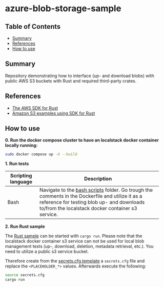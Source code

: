 # azure-blob-storage-sample

## Table of Contents

+ [Summary](#summary)
+ [References](#references)
+ [How to use](#how-to-use)

## Summary

Repository demonstrating how to interface (up- and download blobs) with public AWS S3 buckets with Rust and required third-party crates.

## References

- [The AWS SDK for Rust ](https://www.serverlessguru.com/blog/aws-sdk-for-rust-getting-started)
- [Amazon S3 examples using SDK for Rust](https://docs.aws.amazon.com/sdk-for-rust/latest/dg/rust_s3_code_examples.html)

## How to use

**0. Run the docker compose cluster to have an localstack docker container locally running:**

```bash
sudo docker compose up -d --build
```

**1. Run tests**

| Scripting language | Description | 
|----------|----------|
| Bash | Navigate to the [bash scripts](./scripts/bash/) folder. Go trough the comments in the Dockerfile and utilize it as a reference for testing blob up- and downloads to/from the localstack docker container s3 service. | 

**2. Run Rust sample**

The [Rust sample](./src/main.rs) can be started with `cargo run`. Please note that the localstack docker container s3 service can not be used for local blob management tests (up-, download, deletion, metadata retrieval, etc.). You need to utilize a public s3 service bucket.

Therefore create from the [secrets.cfg.template](./secrets.cfg.template) a `secrets.cfg` file and replace the `<PLACEHOLDER_*>` values.
Afterwards execute the following:

```bash
source secrets.cfg
cargo run
```

